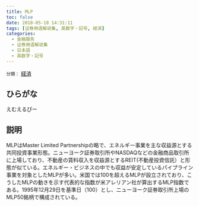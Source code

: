 ```yaml
---
title: MLP
toc: false
date: 2018-05-18 14:31:11
tags: [证券用语解说集, 英数字・記号, 経済]
categories:
  - 金融服务
  - 证券用语解说集
  - 日本語
  - 英数字・記号
---
```


`分類：` [経済](/tags/経済/)

## ひらがな

えむえるぴー

## 説明

MLPはMaster Limited Partnershipの略で、エネルギー事業を主な収益源とする共同投資事業形態。ニューヨーク証券取引所やNASDAQなどの金融商品取引所に上場しており、不動産の賃料収入を収益源とするREIT(不動産投資信託）と形態が似ている。エネルギー・ビジネスの中でも収益が安定しているパイプライン事業を対象としたMLPが多い。米国では100を超えるMLPが設立されており、こうしたMLPの動きを示す代表的な指数が米アレリアン社が算出するMLP指数である。1995年12月29日を基準日（100）とし、ニューヨーク証券取引所上場のMLP50銘柄で構成されている。
